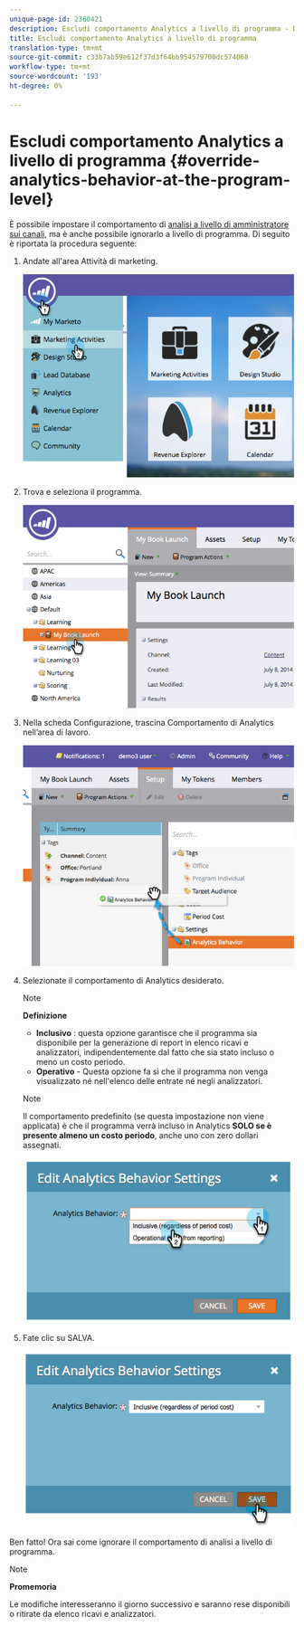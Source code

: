 ```yaml
---
unique-page-id: 2360421
description: Escludi comportamento Analytics a livello di programma - Documenti Marketo - Documentazione prodotto
title: Escludi comportamento Analytics a livello di programma
translation-type: tm+mt
source-git-commit: c33b7ab59e612f37d3f64bb954579700dc574068
workflow-type: tm+mt
source-wordcount: '193'
ht-degree: 0%

---
```



# Escludi comportamento Analytics a livello di programma {#override-analytics-behavior-at-the-program-level}

È possibile impostare il comportamento di [analisi a livello di amministratore sui canali](make-a-program-without-a-period-cost-available-in-revenue-explorer-and-analyzers.md), ma è anche possibile ignorarlo a livello di programma. Di seguito è riportata la procedura seguente:

1. Andate all&#39;area Attività di marketing.

   ![](assets/image2014-9-24-11-3a40-3a46.png)

1. Trova e seleziona il programma.

   ![](assets/image2014-9-24-11-3a40-3a57.png)

1. Nella scheda Configurazione, trascina Comportamento di Analytics nell’area di lavoro.

   ![](assets/image2014-9-24-11-3a41-3a2.png)

1. Selezionate il comportamento di Analytics desiderato.

   >[!NOTE]
   >
   >**Definizione**
   >
   >* **Inclusivo** : questa opzione garantisce che il programma sia disponibile per la generazione di report in elenco ricavi e analizzatori, indipendentemente dal fatto che sia stato incluso o meno un costo periodo.
   >* **Operativo**  - Questa opzione fa sì che il programma non venga visualizzato né nell&#39;elenco delle entrate né negli analizzatori.


   >[!NOTE]
   >
   >Il comportamento predefinito (se questa impostazione non viene applicata) è che il programma verrà incluso in Analytics **SOLO se è presente almeno un costo periodo**, anche uno con zero dollari assegnati.

   ![](assets/image2014-9-24-11-3a42-3a0.png)

1. Fate clic su SALVA.

   ![](assets/image2014-9-24-11-3a42-3a6.png)

Ben fatto! Ora sai come ignorare il comportamento di analisi a livello di programma.

>[!NOTE]
>
>**Promemoria**
>
>Le modifiche interesseranno il giorno successivo e saranno rese disponibili o ritirate da elenco ricavi e analizzatori.

